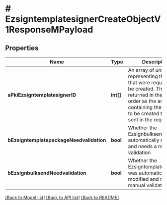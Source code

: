 # # EzsigntemplatesignerCreateObjectV1ResponseMPayload

## Properties

Name | Type | Description | Notes
------------ | ------------- | ------------- | -------------
**aPkiEzsigntemplatesignerID** | **int[]** | An array of unique IDs representing the object that were requested to be created.  They are returned in the same order as the array containing the objects to be created that was sent in the request. |
**bEzsigntemplatepackageNeedvalidation** | **bool** | Whether the Ezsignbulksend was automatically modified and needs a manual validation |
**bEzsignbulksendNeedvalidation** | **bool** | Whether the Ezsigntemplatepackage was automatically modified and needs a manual validation |

[[Back to Model list]](../../README.md#models) [[Back to API list]](../../README.md#endpoints) [[Back to README]](../../README.md)
